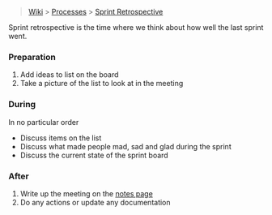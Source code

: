 > [Wiki](Home) > [Processes](Processes) > [Sprint Retrospective](Sprint-Retrospective)

Sprint retrospective is the time where we think about how well the last sprint went.

### Preparation

1. Add ideas to list on the board
1. Take a picture of the list to look at in the meeting

### During

In no particular order

* Discuss items on the list
* Discuss what made people mad, sad and glad during the sprint
* Discuss the current state of the sprint board

### After

1. Write up the meeting on the [notes page](Retrospective-Notes)
1. Do any actions or update any documentation
